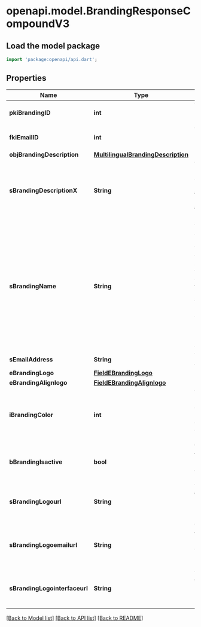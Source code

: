 # openapi.model.BrandingResponseCompoundV3

## Load the model package
```dart
import 'package:openapi/api.dart';
```

## Properties
Name | Type | Description | Notes
------------ | ------------- | ------------- | -------------
**pkiBrandingID** | **int** | The unique ID of the Branding | 
**fkiEmailID** | **int** | The unique ID of the Email | [optional] 
**objBrandingDescription** | [**MultilingualBrandingDescription**](MultilingualBrandingDescription.md) |  | 
**sBrandingDescriptionX** | **String** | The Description of the Branding in the language of the requester | 
**sBrandingName** | **String** | The name of the Branding  This value will only be set if you wish to overwrite the default name. If you want to keep the default name, leave this property empty | [optional] 
**sEmailAddress** | **String** | The email address. | [optional] 
**eBrandingLogo** | [**FieldEBrandingLogo**](FieldEBrandingLogo.md) |  | 
**eBrandingAlignlogo** | [**FieldEBrandingAlignlogo**](FieldEBrandingAlignlogo.md) |  | 
**iBrandingColor** | **int** | The primary color. This is a RGB color converted into integer | 
**bBrandingIsactive** | **bool** | Whether the Branding is active or not | 
**sBrandingLogourl** | **String** | The url of the picture used as logo in the Branding | [optional] 
**sBrandingLogoemailurl** | **String** | The url of the picture used in email as logo in the Branding | [optional] 
**sBrandingLogointerfaceurl** | **String** | The url of the picture used as logo in the Branding | [optional] 

[[Back to Model list]](../README.md#documentation-for-models) [[Back to API list]](../README.md#documentation-for-api-endpoints) [[Back to README]](../README.md)


